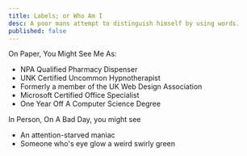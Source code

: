 ```yaml
---
title: Labels; or Who Am I
desc: A poor mans attempt to distinguish himself by using words.
published: false
---
```


On Paper, You Might See Me As:
 - NPA Qualified Pharmacy Dispenser
 - UNK Certified Uncommon Hypnotherapist
 - Formerly a member of the UK Web Design Association
 - Microsoft Certified Office Specialist
 - One Year Off A Computer Science Degree

In Person, On A Bad Day, you might see
 - An attention-starved maniac
 - Someone who's eye glow a weird swirly green